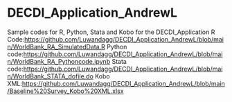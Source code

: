 # DECDI_Application_AndrewL
Sample codes for R, Python, Stata and Kobo for the DECDI_Application
R Code:https://github.com/Luwandagg/DECDI_Application_AndrewL/blob/main/WorldBank_RA_SimulatedData.R
Python code:https://github.com/Luwandagg/DECDI_Application_AndrewL/blob/main/WorldBank_RA_Pythoncode.ipynb
Stata code:https://github.com/Luwandagg/DECDI_Application_AndrewL/blob/main/WorldBank_STATA_dofile.do
Kobo XML:https://github.com/Luwandagg/DECDI_Application_AndrewL/blob/main/Baseline%20Survey_Kobo%20XML.xlsx 
